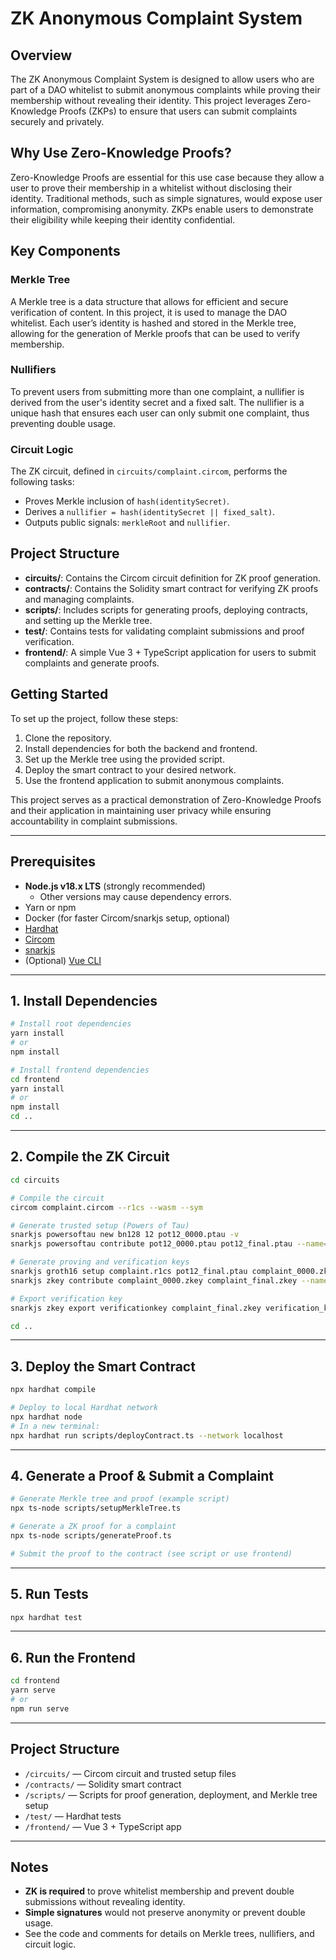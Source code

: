 # ZK Anonymous Complaint System

## Overview

The ZK Anonymous Complaint System is designed to allow users who are part of a DAO whitelist to submit anonymous complaints while proving their membership without revealing their identity. This project leverages Zero-Knowledge Proofs (ZKPs) to ensure that users can submit complaints securely and privately.

## Why Use Zero-Knowledge Proofs?

Zero-Knowledge Proofs are essential for this use case because they allow a user to prove their membership in a whitelist without disclosing their identity. Traditional methods, such as simple signatures, would expose user information, compromising anonymity. ZKPs enable users to demonstrate their eligibility while keeping their identity confidential.

## Key Components

### Merkle Tree

A Merkle tree is a data structure that allows for efficient and secure verification of content. In this project, it is used to manage the DAO whitelist. Each user’s identity is hashed and stored in the Merkle tree, allowing for the generation of Merkle proofs that can be used to verify membership.

### Nullifiers

To prevent users from submitting more than one complaint, a nullifier is derived from the user's identity secret and a fixed salt. The nullifier is a unique hash that ensures each user can only submit one complaint, thus preventing double usage.

### Circuit Logic

The ZK circuit, defined in `circuits/complaint.circom`, performs the following tasks:
- Proves Merkle inclusion of `hash(identitySecret)`.
- Derives a `nullifier = hash(identitySecret || fixed_salt)`.
- Outputs public signals: `merkleRoot` and `nullifier`.

## Project Structure

- **circuits/**: Contains the Circom circuit definition for ZK proof generation.
- **contracts/**: Contains the Solidity smart contract for verifying ZK proofs and managing complaints.
- **scripts/**: Includes scripts for generating proofs, deploying contracts, and setting up the Merkle tree.
- **test/**: Contains tests for validating complaint submissions and proof verification.
- **frontend/**: A simple Vue 3 + TypeScript application for users to submit complaints and generate proofs.

## Getting Started

To set up the project, follow these steps:

1. Clone the repository.
2. Install dependencies for both the backend and frontend.
3. Set up the Merkle tree using the provided script.
4. Deploy the smart contract to your desired network.
5. Use the frontend application to submit anonymous complaints.

This project serves as a practical demonstration of Zero-Knowledge Proofs and their application in maintaining user privacy while ensuring accountability in complaint submissions.

---

## Prerequisites

- **Node.js v18.x LTS** (strongly recommended)
  - Other versions may cause dependency errors.
- Yarn or npm
- Docker (for faster Circom/snarkjs setup, optional)
- [Hardhat](https://hardhat.org/)
- [Circom](https://docs.circom.io/)
- [snarkjs](https://github.com/iden3/snarkjs)
- (Optional) [Vue CLI](https://cli.vuejs.org/)
---

## 1. Install Dependencies

```bash
# Install root dependencies
yarn install
# or
npm install

# Install frontend dependencies
cd frontend
yarn install
# or
npm install
cd ..
```

---

## 2. Compile the ZK Circuit

```bash
cd circuits

# Compile the circuit
circom complaint.circom --r1cs --wasm --sym

# Generate trusted setup (Powers of Tau)
snarkjs powersoftau new bn128 12 pot12_0000.ptau -v
snarkjs powersoftau contribute pot12_0000.ptau pot12_final.ptau --name="First contribution" -v

# Generate proving and verification keys
snarkjs groth16 setup complaint.r1cs pot12_final.ptau complaint_0000.zkey
snarkjs zkey contribute complaint_0000.zkey complaint_final.zkey --name="1st Contributor" -v

# Export verification key
snarkjs zkey export verificationkey complaint_final.zkey verification_key.json

cd ..
```

---

## 3. Deploy the Smart Contract

```bash
npx hardhat compile

# Deploy to local Hardhat network
npx hardhat node
# In a new terminal:
npx hardhat run scripts/deployContract.ts --network localhost
```

---

## 4. Generate a Proof & Submit a Complaint

```bash
# Generate Merkle tree and proof (example script)
npx ts-node scripts/setupMerkleTree.ts

# Generate a ZK proof for a complaint
npx ts-node scripts/generateProof.ts

# Submit the proof to the contract (see script or use frontend)
```

---

## 5. Run Tests

```bash
npx hardhat test
```

---

## 6. Run the Frontend

```bash
cd frontend
yarn serve
# or
npm run serve
```

---

## Project Structure

- `/circuits/` — Circom circuit and trusted setup files
- `/contracts/` — Solidity smart contract
- `/scripts/` — Scripts for proof generation, deployment, and Merkle tree setup
- `/test/` — Hardhat tests
- `/frontend/` — Vue 3 + TypeScript app

---

## Notes

- **ZK is required** to prove whitelist membership and prevent double submissions without revealing identity.
- **Simple signatures** would not preserve anonymity or prevent double usage.
- See the code and comments for details on Merkle trees, nullifiers, and circuit logic.